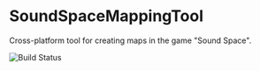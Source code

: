 # SoundSpaceMappingTool
 Cross-platform tool for creating maps in the game "Sound Space".
 
 ![Build Status](https://github.com/krmeet/SoundSpaceMappingTool/actions/workflows/maven.yml/badge.svg)
